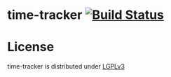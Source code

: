 time-tracker [![Build Status](http://ci.cismet.de/buildStatus/icon?job=time-tracker)](https://ci.cismet.de/job/time-tracker/)
============

License
=======

time-tracker is distributed under [LGPLv3](https://github.com/cismet/time-tracker/blob/dev/LICENSE)
